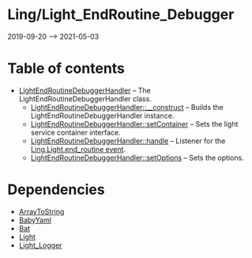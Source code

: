 Ling/Light_EndRoutine_Debugger
================
2019-09-20 --> 2021-05-03




Table of contents
===========

- [LightEndRoutineDebuggerHandler](https://github.com/lingtalfi/Light_EndRoutine_Debugger/blob/master/doc/api/Ling/Light_EndRoutine_Debugger/Handler/LightEndRoutineDebuggerHandler.md) &ndash; The LightEndRoutineDebuggerHandler class.
    - [LightEndRoutineDebuggerHandler::__construct](https://github.com/lingtalfi/Light_EndRoutine_Debugger/blob/master/doc/api/Ling/Light_EndRoutine_Debugger/Handler/LightEndRoutineDebuggerHandler/__construct.md) &ndash; Builds the LightEndRoutineDebuggerHandler instance.
    - [LightEndRoutineDebuggerHandler::setContainer](https://github.com/lingtalfi/Light_EndRoutine_Debugger/blob/master/doc/api/Ling/Light_EndRoutine_Debugger/Handler/LightEndRoutineDebuggerHandler/setContainer.md) &ndash; Sets the light service container interface.
    - [LightEndRoutineDebuggerHandler::handle](https://github.com/lingtalfi/Light_EndRoutine_Debugger/blob/master/doc/api/Ling/Light_EndRoutine_Debugger/Handler/LightEndRoutineDebuggerHandler/handle.md) &ndash; Listener for the [Ling.Light.end_routine event](https://github.com/lingtalfi/Light/blob/master/personal/mydoc/pages/events.md).
    - [LightEndRoutineDebuggerHandler::setOptions](https://github.com/lingtalfi/Light_EndRoutine_Debugger/blob/master/doc/api/Ling/Light_EndRoutine_Debugger/Handler/LightEndRoutineDebuggerHandler/setOptions.md) &ndash; Sets the options.


Dependencies
============
- [ArrayToString](https://github.com/lingtalfi/ArrayToString)
- [BabyYaml](https://github.com/lingtalfi/BabyYaml)
- [Bat](https://github.com/lingtalfi/Bat)
- [Light](https://github.com/lingtalfi/Light)
- [Light_Logger](https://github.com/lingtalfi/Light_Logger)


